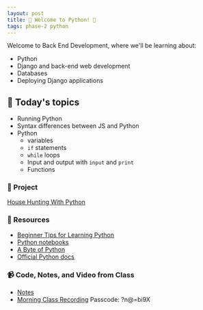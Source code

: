 ```yaml
---
layout: post
title: 🐍 Welcome to Python! 🐍
tags: phase-2 python
---
```


Welcome to Back End Development, where we'll be learning about:

- Python
- Django and back-end web development
- Databases
- Deploying Django applications

## 📅 Today's topics

- Running Python
- Syntax differences between JS and Python
- Python
  - variables
  - `if` statements
  - `while` loops
  - Input and output with `input` and `print`
  - Functions

### 🎯  Project

[House Hunting With Python](https://classroom.github.com/a/J_kJl9UD)

### 🔖 Resources

* [Beginner Tips for Learning Python](https://realpython.com/python-beginner-tips/)
* [Python notebooks](https://github.com/momentum-team-6/examples/tree/main/python/intro-notebooks)
* [A Byte of Python](https://python.swaroopch.com/)
* [Official Python docs](https://docs.python.org/3/)

### 📹 Code, Notes, and Video from Class

* [Notes](https://github.com/momentum-team-7/notes/blob/main/intro-python.md)
* [Morning Class Recording](https://us02web.zoom.us/rec/share/KKx0bdsIS51zwYg3B4FeyDMdTZj5vPr4dO9VqP4SP1QKJ7wqDXKrk8BGGbINVN7Z.sfKmvqjFfwlsytc0) 
Passcode: ?n@=bi9X  
 
